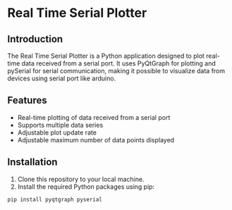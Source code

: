 # Real Time Serial Plotter

## Introduction

The Real Time Serial Plotter is a Python application designed to plot 
real-time data received from a serial port. It uses PyQtGraph for plotting 
and pySerial for serial communication, making it possible to visualize data 
from devices using serial port like arduino.

## Features

- Real-time plotting of data received from a serial port
- Supports multiple data series
- Adjustable plot update rate
- Adjustable maximum number of data points displayed

## Installation

1. Clone this repository to your local machine.
2. Install the required Python packages using pip:

```bash
pip install pyqtgraph pyserial
```

